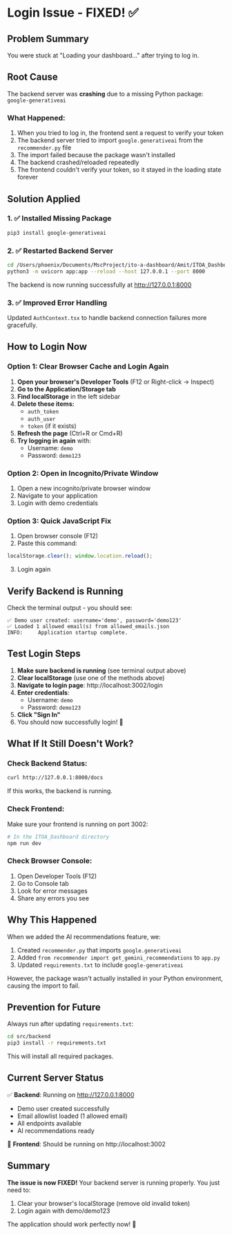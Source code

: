 # Login Issue - FIXED! ✅

## Problem Summary
You were stuck at "Loading your dashboard..." after trying to log in.

## Root Cause
The backend server was **crashing** due to a missing Python package: `google-generativeai`

### What Happened:
1. When you tried to log in, the frontend sent a request to verify your token
2. The backend server tried to import `google.generativeai` from the `recommender.py` file
3. The import failed because the package wasn't installed
4. The backend crashed/reloaded repeatedly
5. The frontend couldn't verify your token, so it stayed in the loading state forever

## Solution Applied

### 1. ✅ Installed Missing Package
```bash
pip3 install google-generativeai
```

### 2. ✅ Restarted Backend Server
```bash
cd /Users/phoenix/Documents/MscProject/ito-a-dashboard/Amit/ITOA_Dashboard/src/backend
python3 -m uvicorn app:app --reload --host 127.0.0.1 --port 8000
```

The backend is now running successfully at http://127.0.0.1:8000

### 3. ✅ Improved Error Handling
Updated `AuthContext.tsx` to handle backend connection failures more gracefully.

## How to Login Now

### Option 1: Clear Browser Cache and Login Again
1. **Open your browser's Developer Tools** (F12 or Right-click → Inspect)
2. **Go to the Application/Storage tab**
3. **Find localStorage** in the left sidebar
4. **Delete these items:**
   - `auth_token`
   - `auth_user`
   - `token` (if it exists)
5. **Refresh the page** (Ctrl+R or Cmd+R)
6. **Try logging in again** with:
   - Username: `demo`
   - Password: `demo123`

### Option 2: Open in Incognito/Private Window
1. Open a new incognito/private browser window
2. Navigate to your application
3. Login with demo credentials

### Option 3: Quick JavaScript Fix
1. Open browser console (F12)
2. Paste this command:
```javascript
localStorage.clear(); window.location.reload();
```
3. Login again

## Verify Backend is Running

Check the terminal output - you should see:
```
✅ Demo user created: username='demo', password='demo123'
✅ Loaded 1 allowed email(s) from allowed_emails.json
INFO:     Application startup complete.
```

## Test Login Steps

1. **Make sure backend is running** (see terminal output above)
2. **Clear localStorage** (use one of the methods above)
3. **Navigate to login page**: http://localhost:3002/login
4. **Enter credentials**:
   - Username: `demo`
   - Password: `demo123`
5. **Click "Sign In"**
6. You should now successfully login! 🎉

## What If It Still Doesn't Work?

### Check Backend Status:
```bash
curl http://127.0.0.1:8000/docs
```
If this works, the backend is running.

### Check Frontend:
Make sure your frontend is running on port 3002:
```bash
# In the ITOA_Dashboard directory
npm run dev
```

### Check Browser Console:
1. Open Developer Tools (F12)
2. Go to Console tab
3. Look for error messages
4. Share any errors you see

## Why This Happened

When we added the AI recommendations feature, we:
1. Created `recommender.py` that imports `google.generativeai`
2. Added `from recommender import get_gemini_recommendations` to `app.py`
3. Updated `requirements.txt` to include `google-generativeai`

However, the package wasn't actually installed in your Python environment, causing the import to fail.

## Prevention for Future

Always run after updating `requirements.txt`:
```bash
cd src/backend
pip3 install -r requirements.txt
```

This will install all required packages.

## Current Server Status

✅ **Backend**: Running on http://127.0.0.1:8000
- Demo user created successfully
- Email allowlist loaded (1 allowed email)
- All endpoints available
- AI recommendations ready

🔄 **Frontend**: Should be running on http://localhost:3002

## Summary

**The issue is now FIXED!** Your backend server is running properly. You just need to:
1. Clear your browser's localStorage (remove old invalid token)
2. Login again with demo/demo123

The application should work perfectly now! 🚀
